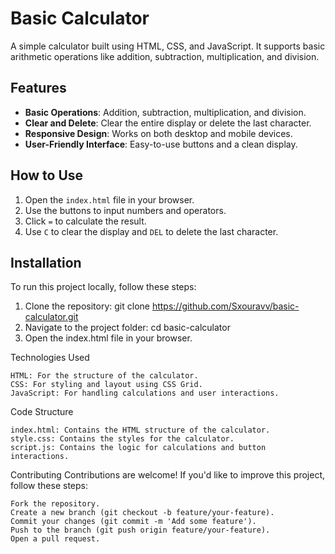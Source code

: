 # Basic Calculator

A simple calculator built using HTML, CSS, and JavaScript. It supports basic arithmetic operations like addition, subtraction, multiplication, and division.

## Features
- **Basic Operations**: Addition, subtraction, multiplication, and division.
- **Clear and Delete**: Clear the entire display or delete the last character.
- **Responsive Design**: Works on both desktop and mobile devices.
- **User-Friendly Interface**: Easy-to-use buttons and a clean display.

## How to Use
1. Open the `index.html` file in your browser.
2. Use the buttons to input numbers and operators.
3. Click `=` to calculate the result.
4. Use `C` to clear the display and `DEL` to delete the last character.

## Installation
To run this project locally, follow these steps:
1. Clone the repository:
   git clone https://github.com/Sxouravv/basic-calculator.git 
2. Navigate to the project folder:
   cd basic-calculator
3. Open the index.html file in your browser.

Technologies Used

    HTML: For the structure of the calculator.
    CSS: For styling and layout using CSS Grid.
    JavaScript: For handling calculations and user interactions.

Code Structure

    index.html: Contains the HTML structure of the calculator.
    style.css: Contains the styles for the calculator.
    script.js: Contains the logic for calculations and button interactions.

Contributing
Contributions are welcome! If you'd like to improve this project, follow these steps:

    Fork the repository.
    Create a new branch (git checkout -b feature/your-feature).
    Commit your changes (git commit -m 'Add some feature').
    Push to the branch (git push origin feature/your-feature).
    Open a pull request.
